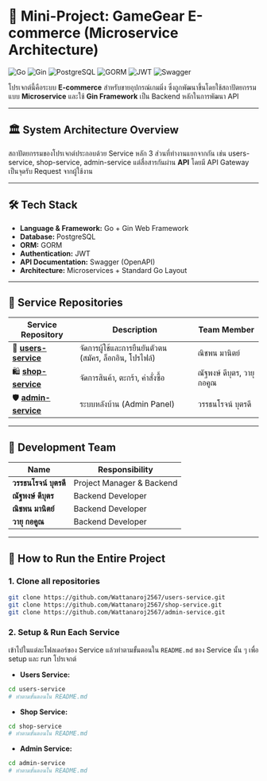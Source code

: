 # 🚀 Mini-Project: GameGear E-commerce (Microservice Architecture)

![Go](https://img.shields.io/badge/Go-1.24.6-00ADD8?style=for-the-badge\&logo=go)
![Gin](https://img.shields.io/badge/Gin-Framework-008ECF?style=for-the-badge\&logo=go)
![PostgreSQL](https://img.shields.io/badge/PostgreSQL-4169E1?style=for-the-badge\&logo=postgresql)
![GORM](https://img.shields.io/badge/GORM-B93527?style=for-the-badge)
![JWT](https://img.shields.io/badge/Auth-JWT-FF6F00?style=for-the-badge)
![Swagger](https://img.shields.io/badge/API-Swagger-85EA2D?style=for-the-badge\&logo=swagger)

โปรเจกต์นี้คือระบบ **E-commerce** สำหรับขายอุปกรณ์เกมมิ่ง ซึ่งถูกพัฒนาขึ้นโดยใช้สถาปัตยกรรมแบบ **Microservice** และใช้ **Gin Framework** เป็น Backend หลักในการพัฒนา API

---

## 🏛️ System Architecture Overview

สถาปัตยกรรมของโปรเจกต์ประกอบด้วย Service หลัก 3 ส่วนที่ทำงานแยกจากกัน เช่น users-service, shop-service, admin-service แต่สื่อสารกันผ่าน **API** โดยมี API Gateway เป็นจุดรับ Request จากผู้ใช้งาน

---

## 🛠️ Tech Stack

* **Language & Framework:** Go + Gin Web Framework
* **Database:** PostgreSQL
* **ORM:** GORM
* **Authentication:** JWT
* **API Documentation:** Swagger (OpenAPI)
* **Architecture:** Microservices + Standard Go Layout

---

## 📂 Service Repositories

| Service Repository                                                           | Description                                             | Team Member                |
| ---------------------------------------------------------------------------- | ------------------------------------------------------- | -------------------------- |
| 👤 **[users-service](https://github.com/Wattanaroj2567/users-service.git)**  | จัดการผู้ใช้และการยืนยันตัวตน (สมัคร, ล็อกอิน, โปรไฟล์) | ณิชพน มานิตย์              |
| 🛍️ **[shop-service](https://github.com/Wattanaroj2567/shop-service.git)**   | จัดการสินค้า, ตะกร้า, คำสั่งซื้อ                        | ณัฐพงษ์ ดีบุตร, วายุ กอคูณ |
| 🛡️ **[admin-service](https://github.com/Wattanaroj2567/admin-service.git)** | ระบบหลังบ้าน (Admin Panel)                              | วรรธนโรจน์ บุตรดี          |

---

## 🤝 Development Team

| Name                  | Responsibility            |
| --------------------- | ------------------------- |
| **วรรธนโรจน์ บุตรดี** | Project Manager & Backend |
| **ณัฐพงษ์ ดีบุตร**    | Backend Developer         |
| **ณิชพน มานิตย์**     | Backend Developer         |
| **วายุ กอคูณ**        | Backend Developer         |

---

## 🚀 How to Run the Entire Project

### 1. Clone all repositories

```bash
git clone https://github.com/Wattanaroj2567/users-service.git
git clone https://github.com/Wattanaroj2567/shop-service.git
git clone https://github.com/Wattanaroj2567/admin-service.git
```
### 2. Setup & Run Each Service

เข้าไปในแต่ละโฟลเดอร์ของ Service แล้วทำตามขั้นตอนใน `README.md` ของ Service นั้น ๆ เพื่อ setup และ run โปรเจกต์

* **Users Service:**

```bash
cd users-service
# ทำตามขั้นตอนใน README.md
```

* **Shop Service:**

```bash
cd shop-service
# ทำตามขั้นตอนใน README.md
```

* **Admin Service:**

```bash
cd admin-service
# ทำตามขั้นตอนใน README.md
```

